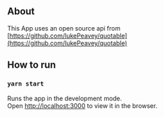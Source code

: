 ## About

This App uses an open source api from [https://github.com/lukePeavey/quotable](https://github.com/lukePeavey/quotable)


## How to run

### `yarn start`

Runs the app in the development mode.\
Open [http://localhost:3000](http://localhost:3000) to view it in the browser.


